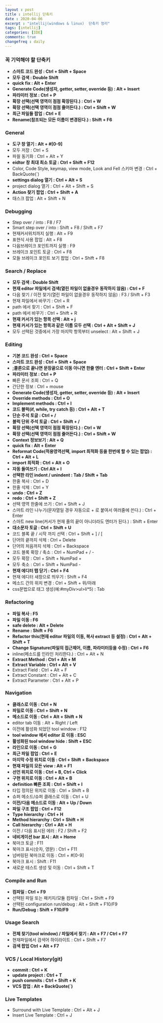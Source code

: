 ```yaml
---
layout : post
title : intellij 단축키  
date : 2020-04-06
excerpt : "intellij(windows & linux)  단축키 정리"
tags: [intellij]
categories: [IDE]
comments: true
changefreq : daily
---
```


### 꼭 기억해야 할 단축키
- **스마트 코드 완성 : Ctrl + Shift + Space**
- **모두 검색 : Double Shift**
- **quick fix : Alt + Enter**
- **Generate Code(생성자, getter, setter, override 등) : Alt + Insert**
- **파라미터 정보 : Ctrl + P**
- **확장 선택(선택 영역이 점점 확장된다.) : Ctrl + W**
- **확장 선택(선택 영역이 점점 줄어든다.) : Ctrl + Shift + W**
- **최근 파일들 팝업 : Ctrl + E**
- **Rename(참조되는 모든 이름이 변경된다.) : Shift + F6**
 
### General
- **도구 창 열기 : Alt + #[0-9]**
- 모두 저장 : Ctrl + S 
- 파읠 동기화 : Ctrl + Alt + Y
- **eidtor 창 최대 최소 토글 : Ctrl + Shift + F12**   
- Color, Code Style, keymap, view mode, Look and Fell 스키마 변경 : Ctrl + BackQuote(`)
- **settings dialog 열기 : Ctrl + Alt + S** 
- project dialog 열기 : Ctrl + Alt + Shift + S 
- **Action 찾기 팝업 : Ctrl + Shift + A** 
- 태스크 팝업 : Alt + Shift + N

### Debugging

- Step over / into : F8 / F7
- Smart step over / into : Shift + F8 / Shift + F7
- 현재커서위치까지 실행 : Alt + F9
- 표현식 사용 팝업 : Alt + F8
- 다음브레이크 포인트까지 실행 : F9
- 브레이크 포인트 토글 : Ctrl + F8
- 모들 브레이크 포인트 보기 팝업 : Ctrl + Shift + F8

### Search / Replace

- **모두 검색 : Double Shift**
- **현재 editor 파일에서 검색(열린 파일이 없을경우 동작하지 않음) : Ctrl + F**
- 다음 찾기 / 이전 찾기(열린 파일이 없을경우 동작하지 않음) : F3 / Shift + F3
- 현재 파일에서 바꾸기 : Ctrl + R
- path 에서 찾기 : Ctrl + Shift + F 
- path 에서 바꾸기 : Ctrl + Shift + R  
- **현재 커서가 있는 항목 선택 : Alt + j** 
- **현재 커서가 있는 항목과 같은 이름 모두 선택 : Ctrl + Alt + Shift + J**
- 모두 선택된 것중에서 가장 마지막 항목부터 unselect : Alt + Shift + J 

### Editing

- **기본 코드 완성 : Ctrl + Space**
- **스마트 코드 완성 : Ctrl + Shift + Space**
- **;콜론으로 끝나면 문장끝으로 이동 아니면 한줄 엔터 : Ctrl + Shift + Enter**
- **파라미터 정보 : Ctrl + P** 
- 빠른 문서 조회 : Ctrl + Q 
- 간단한 정보 : Ctrl + mouse
- **Generate Code(생성자, getter, setter, override 등) : Alt + Insert**
- **Override methods : Ctrl + O**
- **Implement methods : Ctrl + I**
- **코드 블럭(if, while, try catch 등) : Ctrl + Alt + T**
- **단순 주석 토글 : Ctrl + /** 
- **블럭 단위 주석 토글 : Ctrl + Shift + /**   
- **확장 선택(선택 영역이 점점 확장된다.) : Ctrl + W**
- **확장 선택(선택 영역이 점점 줄어든다.) : Ctrl + Shift + W**
- **Context 정보보기 : Alt + Q**
- **quick fix : Alt + Enter**
- **Reformat Code(적용영역선택, import 최적화 등을 한번에 할 수 있는 팝업) : Ctrl + Alt + L** 
- **import 최적화 : Ctrl + Alt + O**
- **자동 들여쓰기 : Ctrl Alt + l**
- **선택한 라인 indent / unindent : Tab / Shift + Tab**
- 한줄 복사 : Ctrl + D
- 한줄 삭제 : Ctrl + Y
- **undo : Ctrl + Z** 
- **redo : Ctrl + Shift + Z** 
- 선택 영역 한줄에 쓰기 : Ctrl + Shift + J
- 스마트 라인 나누기(문자열일 경우 자동으로 + 로 붙여서 여러줄에 쓴다.) : Ctrl + Enter
- 스마트 new line(커서가 현재 줄의 끝이 아니더라도 엔터가 된다.) : Shift + Enter 
- **대소문자 토글 : Ctrl + Shift + U**
- 코드 블록 끝 / 시작 까지 선택 : Ctrl + Shift + ] / [ 
- 단어의 끝까지 삭제 : Ctrl + Delete 
- 단어의 처음까지 삭제 : Ctrl + Backspace
- 코드 블록 확장 / 축소 : Ctrl + NumPad + / - 
- 모두 확장 : Ctrl + Shift + NumPad + 
- 모두 축소 : Ctrl + Shift + NumPad - 
- **현재 에디터 탭 닫기 : Ctrl + F4**
- 현재 에디터 새창으로 띄우기 : Shift + F4
- 메소드 간의 위치 변경 : Ctrl + Shift + 위/아래 
- css문법으로 태그 생성(예:#myDiv>ul>li*5) : Tab

### Refactoring 
- **파일 복사 : F5**
- **파일 이동 : F6**
- **safe delete : Alt + Delete** 
- **Rename : Shift + F6**
- **Refactor this(현재 editor 파일의 이동, 복사 extract 등 설정) : Ctrl + Alt + Shift + T**
- **Change Signature(파일의 접근제어, 이름, 파라미터등을 수정) : Ctrl + F6** 
- inline(메소드를 인라인 처리한다.) : Ctrl + Alt + N 
- **Extract Method : Ctrl + Alt + M** 
- **Extract Variable : Ctrl + Alt + V**
- Extract Field : Ctrl + Alt + F 
- Extract Constant : Ctrl + Alt + C 
- Extract Parameter : Ctrl + Alt + P 

### Navigation 
- **클래스로 이동 : Ctrl + N**
- **파일로 이동 : Ctrl + Shift + N**
- **메소드로 이동 : Ctrl + Alt + Shift + N**
- editor tab 이동 : Alt + Right / Left 
- 이전에 활성화 되었던 tool window : F12 
- **tool window 에서 editor 로 이동 : ESC**
- **활성화된 tool window hide : Shift + ESC**
- **라인으로 이동 : Ctrl + G** 
- **최근 파일 팝업 : Ctrl + E**
- **마지막 수정 위치로 이동 : Ctrl + Shift + Backspace**
- **현재 파일의 모든 view : Alt + F1**
- **선언 위치로 이동 : Ctrl + B, Ctrl + Click** 
- **구현 위치로 이동 : Ctrl + Alt + B**
- **definition 빠른 조회 : Ctrl + Shift + I**
- 타입 정의된 위치로 이동 : Ctrl + Shift + B
- 슈퍼 메소드/슈퍼 클래스로 이동 : Ctrl + U 
- **이전/다음 메소드로 이동 : Alt + Up / Down**
- **파일 구조 팝업 : Ctrl + F12**
- **Type hierarchy : Ctrl + H**
- **Method hierarchy : Ctrl + Shift + H**
- **Call hierarchy : Ctrl + Alt + H**
- 이전 / 다음 표시된 에러 : F2 / Shift + F2 
- **네비게이션 bar 표시 : Alt + Home**
- 북마크 토글 : F11
- 북마크 표시(숫자, 영문) : Ctrl + F11
- 넘버링된 북마크로 이동 : Ctrl + #[0-9]
- 북마크 표시 : Shift : F11
- 새로운 테스트 생성 및 이동 : Ctrl + Shift + T

### Compile and Run
- **컴파일 : Ctrl + F9**
- 선택된 파일 또는 패키지/모듈 컴파일 : Ctrl + Shift + F9
- 선택된 configuration run/debug : Alt + Shift + F10/F9
- **Run/Debug : Shift + F10/F9**

### Usage Search
- **전체 찾기(tool window) / 파일에서 찾기 : Alt + F7 / Ctrl + F7**
- 현재파일에서 검색어 하이라이트 : Ctrl + Shift + F7
- **검색 팝업 Ctrl + Alt + F7**

### VCS / Local History(git)
- **commit : Ctrl + K**
- **update project : Ctrl + T**
- **push commits : Ctrl + Shift + K**
- **VCS 팝업 : Alt + BackQuote(`)**
 
### Live Templates 
- Surround with Live Template : Ctrl + Alt + J
- Insert Live Template : Ctrl + J
